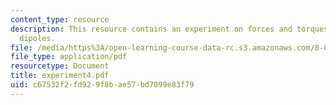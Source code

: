 ```yaml
---
content_type: resource
description: This resource contains an experiment on forces and torques on magnetic
  dipoles.
file: /media/https%3A/open-learning-course-data-rc.s3.amazonaws.com/8-02-physics-ii-electricity-and-magnetism-spring-2007/c67532f2fd929f8bae57bd7099e83f79_experiment4.pdf
file_type: application/pdf
resourcetype: Document
title: experiment4.pdf
uid: c67532f2-fd92-9f8b-ae57-bd7099e83f79
---
```

